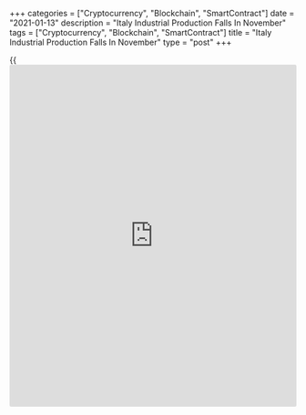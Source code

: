 +++
categories = ["Cryptocurrency", "Blockchain", "SmartContract"]
date = "2021-01-13"
description = "Italy Industrial Production Falls In November"
tags = ["Cryptocurrency", "Blockchain", "SmartContract"]
title = "Italy Industrial Production Falls In November"
type = "post"
+++

{{<iframe id="large-banner" src="https://www.bounty.group/#slide=25.0" width="100%" height="600" scrolling="no" style="border: 0px solid rgb(216, 221, 230); border-radius: 3px;">}}

Italy's industrial production decreased in November, figures from the
statistical office Istat showed on Wednesday.

Industrial production declined 1.4 percent month-on-month in November,
reversing a 1.4 percent growth in October. Economists had expected a 0.4
percent fall.

In September, output fell 5.0 percent.

On a yearly basis, industrial output fell 4.2 percent in November,
following a 1.9 percent decrease in the preceding month. Economists had
forecast a decline of 4.3 percent.

Among all sectors, consumer goods production declined 4.0 percent
monthly in November. Capital goods and energy output decreased 0.6
percent and 3.6 percent, respectively.

Meanwhile, intermediate goods output grew 0.2 percent.

For comments and feedback [contact](https://www.playgroundfx.com/contact/): editorial@rtt[news](https://www.letsplayfx.com/blog/forex-news-website/).com

[Economic News][1]

 **What parts of the world are seeing the best (and worst) economic
performances lately? Click[here][2] to check out our [Econ Scorecard][2]
and find out! See up-to-the-moment [ranking](https://www.playgroundfx.com/blog/crypto-exchange-ranking/)s for the best and worst
performers in [GDP][3], [unemployment rate][4], [inflation][2] and much
more.**

   1. www.rtt[news](https://www.letsplayfx.com/blog/forex-news-website/).com/Content/EconomicNews.aspx
   2. www.rtt[news](https://www.letsplayfx.com/blog/forex-news-website/).com/economic-scorecard/world-rank/CPI/highest-performance.aspx
   3. www.rtt[news](https://www.letsplayfx.com/blog/forex-news-website/).com/economic-scorecard/world-rank/GDP/highest-performance.aspx
   4. www.rtt[news](https://www.letsplayfx.com/blog/forex-news-website/).com/economic-scorecard/world-rank/unemployment-rate/lowest-performance.aspx